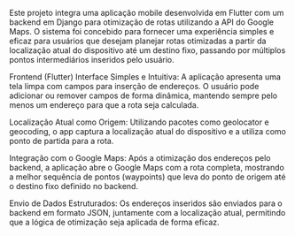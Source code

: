 Este projeto integra uma aplicação mobile desenvolvida em Flutter com um backend em Django para otimização de rotas utilizando a API do Google Maps. O sistema foi concebido para fornecer uma experiência simples e eficaz para usuários que desejam planejar rotas otimizadas a partir da localização atual do dispositivo até um destino fixo, passando por múltiplos pontos intermediários inseridos pelo usuário.

Frontend (Flutter)
Interface Simples e Intuitiva:
A aplicação apresenta uma tela limpa com campos para inserção de endereços. O usuário pode adicionar ou remover campos de forma dinâmica, mantendo sempre pelo menos um endereço para que a rota seja calculada.

Localização Atual como Origem:
Utilizando pacotes como geolocator e geocoding, o app captura a localização atual do dispositivo e a utiliza como ponto de partida para a rota.

Integração com o Google Maps:
Após a otimização dos endereços pelo backend, a aplicação abre o Google Maps com a rota completa, mostrando a melhor sequência de pontos (waypoints) que leva do ponto de origem até o destino fixo definido no backend.

Envio de Dados Estruturados:
Os endereços inseridos são enviados para o backend em formato JSON, juntamente com a localização atual, permitindo que a lógica de otimização seja aplicada de forma eficaz.
